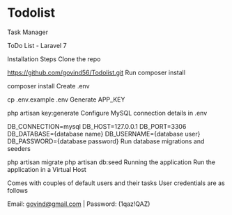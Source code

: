 # Todolist
Task Manager

ToDo List  - Laravel 7


Installation Steps
Clone the repo

https://github.com/govind56/Todolist.git
Run composer install

composer install
Create .env

cp .env.example .env
Generate APP_KEY

php artisan key:generate
Configure MySQL connection details in .env

DB_CONNECTION=mysql
DB_HOST=127.0.0.1
DB_PORT=3306
DB_DATABASE={database name}
DB_USERNAME={database user}
DB_PASSWORD={database password}
Run database migrations and seeders

php artisan migrate
php artisan db:seed
Running the application
Run the application in a Virtual Host

Comes with couples of default users and their tasks
User credentials are as follows

Email: govind@gmail.com | Password: (1qaz!QAZ)
